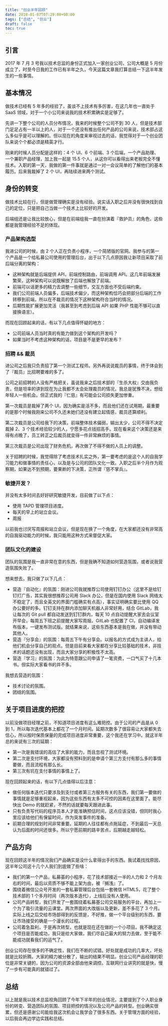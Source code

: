 ```yaml
---
title: "创业半年回顾"
date: 2018-01-07T07:29:00+08:00
tags: ["总结", "创业"] 
draft: false
toc: true
---
```

## 引言

2017 年 7 月 3 号我以技术总监的身份正式加入一家创业公司，公司大概是 5 月份成立了，时至今日我的工作已有半年之久，今天这篇文章我打算总结一下这半年发生的一些事情。

## 基本情况

做技术已经有 5 年多的经验了，虽谈不上技术有多厉害，在这几年也一直处于 SaaS 领域，对于一个小公司来说我的技术积累确实是足够了。

先讲一下整个公司的人员分布情况，我来的时候整个公司不到 30 人，但是技术部门足足占有一半以上的人，对于一个还没有推出任何产品的公司来说，技术部占这么多似乎是可以理解的。但以现在的角度来审视过去的话，我觉得对于一个创业团队来说个个都必须是精英才行。

刚来的时候人员分配是这样的：4 个 UI、6 个前端、3 个后端，一个产品助理、一个兼职产品经理，加上我一起是 15.5 个人，从这你可以看得出来老板完全不懂技术。入职的第一天，我做的第一件事就是通过一对一会议简单的了解他们的基本履历。后来我裁掉了 2 个 UI，再陆续进来两个测试。

<!--more-->

## 身份的转变

做技术比较在行，但是做管理确实是没有经验。说实话入职之后并没有很快找到自己的定位，只是把自己当做一个技术上比较好的开发。

后端组还是让我比较放心，但是在前端组我一直在扮演着『救护员』的角色，这些都是我管理经验不足的体现。

### 产品架构选型

我进公司的时候，由 2 个人正在负责小程序，一个简陋版的官网。我参与的第一个产品是一个给私募公司使用的管理后台，出于以下几点原因我让新项目采取了前后端分离的架构：

- 这种架构就是后端提供 API，前端控制路由，前端调用 API。这几年前端发展繁荣，这种架构可以说既解放了后端也解放了前端。
- 前端可以话更多的精力去调整一些细节，交互方面也不受后端约束。
- 我们公司前端人员偏多，后端技术偏少，而这种架构恰巧会把部分后端的工作转移到前端，所以在不裁员的情况下这种架构符合当时的情况。
- 后期性能扩展更加灵活（我甚至到考虑到后端 API 如果 PHP 性能不够可以直接换语言）。

而现在回顾起来的话，有以下几点值得怀疑的地方：

- 公司前端人员当时真的有能力做到这个架构的开发吗？
- 如果当时不考虑这种架构的话，项目是不是更早的发布？


### 招聘 && 裁员

进公司之后我只负责招了第一个测试工程师。另外再说说裁员的事情，终于体会到了『裁员』比招聘要难的多了。

公司之前招聘的人没有严格把关，虽说我来之后技术部的『生杀大权』交由我负责，但是坦率的讲到现在为止我都不太会处理裁员的情况，我总是犹豫不决，想给年轻人一些机会。但正式我的『仁慈』有可能会公司损失更加惨重。

第一次裁员是裁掉了两个 UI，因为确实是活不多，而且他们还在试用期，最重要的是那个时候我刚来公司不久还未她们还没有建立起情感，裁员还算顺利。

第二次裁员是公司给我下的决策，前端整体技术偏弱，输出太少，公司不得不决定裁掉 2、3 个技术经验较少的人，宁愿多花点钱招高手。现在看来这个决策还是来得有点晚了，员工转正之后裁员就变得一件非常麻烦的事情。

第三次裁员是公司出现了财务危机，再次做了不得不做的人员上的调整。

关于招聘的时候，我觉得除了考虑技术扎实之外，第一要考虑的是这个人的自我学习能力和做事情的责任心，以及是与公司的团队文化一致。入职之后半个月作为观察期，如果达不到预期，要果断的下决策，正所谓『慈不掌兵』。

### 敏捷开发？

并没有太多时间去好好研究敏捷开发，目前做了以下点：

- 使用 TAPD 管理项目进度。
- 每天的早上的站立会议。
- 周报

以前我也讨厌写周报和站立会议，但是现在换了一个角度，在大家都还没有非常高的自我驱动能力的时候，我只能用这种方式来督促大家。

### 团队文化的建设

团队的氛围是我一直非常在意的东西，但是我确不知道如何营造氛围，或者说我营造氛围失败了。

想来想去，我只做了以下几点：

- 营造『自动化』的氛围：刚进公司我就推荐公司使用钉钉办公（这里不是给钉钉打广告，其实我很想推荐公司用 Slack 办公，但是在国内使用 Slack 网络太不稳定了，而且全英文的界面门槛确实有点高），事实证明确实要比使用 QQ 办公要好的多。钉钉支持在群内添加聊天机器人非常好用，结合 GitLab，我让每次的 Git pull 都自动发送到钉钉群内，每天 10 点自动提醒大家去会议室开早会，每周五下班之前提醒大家写周报。GitLab 也配置了 CI，自动编译发布版本，一键发布测试版。就结果来说，这些东西基本是我在做，并没有带动其他人。
- 营造『分享会』的氛围：每周五下午有分享会。以报名的方式成为主讲人，给他们机会分享自己的观点。但是目前来看大家都在分享比较基础的技术，非技术的话题还没有出现，而且大家分享的积极性不太高。
- 营造『学习』的氛围：为此为特意跟公司申请了一笔资费，一口气买了十几本书。但实际大家看书的并不多。

我想去营造的氛围：

- 技术讨论的氛围。
- 团结的氛围。

## 关于项目进度的把控

以前没做项目经理之前，不知道项目进度有这么难把控。由于公司的产品是从 0 到 1，所以每次迭代基本上都花了一个月时间。延期次数多了很容易让大家都失去信心，所以按时保质保量的完成项目进度非常重要，这个我还在学习中。就这半年总的来说有三次的延期：

- 第一次是我错误的高估了大家的能力，而且忽视了测试环境。
- 第二次是支付环境，大家都没有预料到的是申请个第三方支付有那么多的事情要做，而且流程有那么长。
- 第三次有坑在支付事情的事情上了。

现在回顾起来的话，有以下几点值得以后注意：

- 做任何版本迭代只要涉及到支付或者第三方服务有关的东西，我们第一要做的事情就是足够重视起来，因为这些东西有太多不可控的因素在这里面了。能尽快出 Demo 的就赶紧，不然的话就要每天跟进此事。
- 只有负责写代码的程序员本人才能准确预估时间，这点应该没错，但同时我心里应该给他们有保留时间，作为突发事件的准备。
- 前期合理的规划时间非常重要。延期的人往往都有点拖延症，不到最后一天总认为后面的时间还很多。所以宁愿前期的路辛苦点，后期越走越轻松。

## 产品方向

现在回顾这半年的情况我们产品确实是没什么拿得出手的东西。我试着找找原因，这半年公司这十几个人我们到底做了些啥：

- 我们的第一个产品，私募荟的小程序，花了技术部接近一半的人力和 2 个月左右的时间，最后以资质不够不能上架为由，被『搁浅』了。
- 围绕着微信公众号开发的一套私募管理后台包括一套微信 HTML5，花了整个技术部的 1 个多月时间（两次版本迭代），上线后没有人使用。
- 公司产品转型，我们开发了一套围绕着私募基公司交易服务的平台，再加上一个为了吸引流量的云课堂。两次界面的大改版以及更新，差不多花了 3 个月。实际上线之后交给市场部得到的反馈是，不好推，做一个平台级别的东西，要让市场接受的确是一个漫长的过程。
- 公司着急盈利，于是再次转型，也就是现在还在做的一个小项目。我不确定这个项目是否能成功，我只是给大家做，我们尽自己最大的努力去做，至于能不能成功就看我们的运气了。

创业公司存在很多的不确定性，我们在不断的试错。好处就是成功的几率大，坏处就是比较折腾。大家的精力被分散了，输出的结果不明显。创业公司产品经理的职位是非常关键的，因为公司的资源全部由他来调控。互联网行业讲究的就是快，慢了一步有可能真的就错过了。

## 总结

以上就是我以技术总监视角回顾了今年下半年的创业情况，主要提到了个人职业身份的转变、营造团队的氛围、项目把控的情况以及公司产品的转型。创业确实很累，但还是感谢公司能给我这次机会让我学会了很多东西。关于管理方面的经验，以后我会再边学边实践和总结。